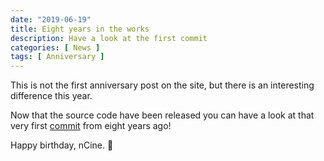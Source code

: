 ```yaml
---
date: "2019-06-19"
title: Eight years in the works
description: Have a look at the first commit
categories: [ News ]
tags: [ Anniversary ]
---
```


This is not the first anniversary post on the site, but there is an interesting difference this year.

Now that the source code have been released you can have a look at that very first [commit](https://github.com/nCine/nCine/commit/6bf318de68ed5c453eaacd867c8e83c853f64edc) from eight years ago!

Happy birthday, nCine. :champagne:
